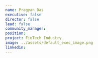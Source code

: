 ```yaml
---
name: Pragyan Das
executive: false
director: false
lead: false
community_manager:   
position:  
project: FinTech Industry
image: ../assets/default_exec_image.png
linkedin:
---
```

